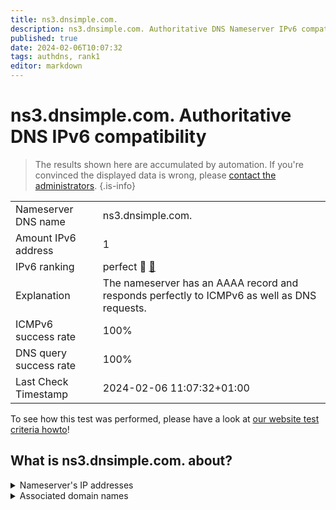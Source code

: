 ```yaml
---
title: ns3.dnsimple.com.
description: ns3.dnsimple.com. Authoritative DNS Nameserver IPv6 compatibility
published: true
date: 2024-02-06T10:07:32
tags: authdns, rank1
editor: markdown
---
```


# ns3.dnsimple.com. Authoritative DNS IPv6 compatibility

> The results shown here are accumulated by automation. If you're convinced the displayed data is wrong, please [contact the administrators](/howto/chat). 
{.is-info}




|   |   |
| - | - |
| Nameserver DNS name | ns3.dnsimple.com.
| Amount IPv6 address | 1
| IPv6 ranking | perfect :1st_place_medal: [🔗](/howto/ranking) |
| Explanation | The nameserver has an AAAA record and responds perfectly to ICMPv6 as well as DNS requests. |
| ICMPv6 success rate | 100%|
| DNS query success rate | 100% |
| Last Check Timestamp | 2024-02-06 11:07:32+01:00 |

To see how this test was performed, please have a look at [our website test criteria howto](/howto/testcriteria/authdns)!


## What is ns3.dnsimple.com. about?




<details>
<summary>Nameserver's IP addresses</summary>

2400:cb00:2049:1::a29f:1a04

</details>



<details>
<summary>Associated domain names</summary>

rethinkdb.com

</details>

